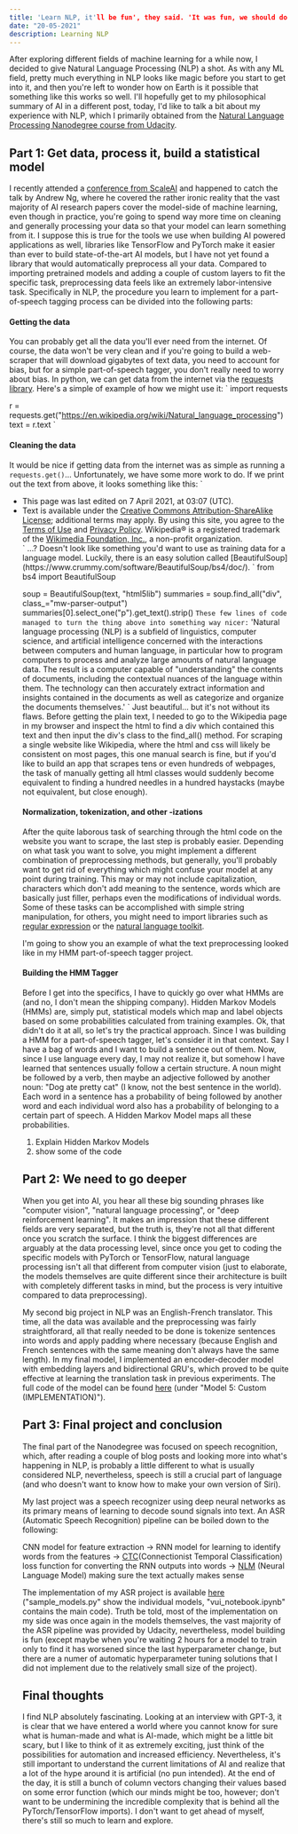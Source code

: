 ```yaml
---
title: 'Learn NLP, it'll be fun', they said. 'It was fun, we should do this again', said the transformer.
date: "20-05-2021"
description: Learning NLP
---
```


After exploring different fields of machine learning for a while now, I decided to give Natural Language Processing (NLP) a shot. As with any ML field, pretty much everything in NLP looks like magic before you start to get into it, and then you're left to wonder how on Earth is it possible that something like this works so well. I'll hopefully get to my philosophical summary of AI in a different post, today, I'd like to talk a bit about my experience with NLP, which I primarily obtained from the [Natural Language Processing Nanodegree course from Udacity](https://www.udacity.com/course/natural-language-processing-nanodegree--nd892).

## Part 1: Get data, process it, build a statistical model

I recently attended a [conference from ScaleAI](https://scale.com/events/transform) and happened to catch the talk by Andrew Ng, where he covered the rather ironic reality that the vast majority of AI research papers cover the model-side of machine learning, even though in practice, you're going to spend way more time on cleaning and generally processing your data so that your model can learn something from it. I suppose this is true for the tools we use when building AI powered applications as well, libraries like TensorFlow and PyTorch make it easier than ever to build state-of-the-art AI models, but I have not yet found a library that would automatically preprocess all your data. Compared to importing pretrained models and adding a couple of custom layers to fit the specific task, preprocessing data feels like an extremely labor-intensive task. Specifically in NLP, the procedure you learn to implement for a part-of-speech tagging process can be divided into the following parts:

#### Getting the data

You can probably get all the data you'll ever need from the internet. Of course, the data won't be very clean and if you're going to build a web-scraper that will download gigabytes of text data, you need to account for bias, but for a simple part-of-speech tagger, you don't really need to worry about bias.
In python, we can get data from the internet via the [requests library](https://docs.python-requests.org/en/master/). Here's a simple of example of how we might use it:
`
import requests

r = requests.get("https://en.wikipedia.org/wiki/Natural_language_processing")
text = r.text
`
#### Cleaning the data

It would be nice if getting data from the internet was as simple as running a `requests.get()`... Unfortunately, we have some more work to do. If we print out the text from above, it looks something like this:
`
<ul id="footer-info" >
	<li id="footer-info-lastmod"> This page was last edited on 7 April 2021, at 03:07<span class="anonymous-show">&#160;(UTC)</span>.</li>
	<li id="footer-info-copyright">Text is available under the <a rel="license" href="//en.wikipedia.org/wiki/Wikipedia:Text_of_Creative_Commons_Attribution-ShareAlike_3.0_Unported_License">Creative Commons Attribution-ShareAlike License</a><a rel="license" href="//creativecommons.org/licenses/by-sa/3.0/" style="display:none;"></a>;
additional terms may apply.  By using this site, you agree to the <a href="//foundation.wikimedia.org/wiki/Terms_of_Use">Terms of Use</a> and <a href="//foundation.wikimedia.org/wiki/Privacy_policy">Privacy Policy</a>. Wikipedia® is a registered trademark of the <a href="//www.wikimediafoundation.org/">Wikimedia Foundation, Inc.</a>, a non-profit organization.</li>
`
...? Doesn't look like something you'd want to use as training data for a language model. Luckily, there is an easy solution called [BeautifulSoup](https://www.crummy.com/software/BeautifulSoup/bs4/doc/).
`
from bs4 import BeautifulSoup

soup = BeautifulSoup(text, "html5lib")
summaries = soup.find_all("div", class_="mw-parser-output")
summaries[0].select_one("p").get_text().strip()
`
These few lines of code managed to turn the thing above into something way nicer:
`
'Natural language processing (NLP) is a subfield of linguistics, computer science, and artificial intelligence concerned with the interactions between computers and human language, in particular how to program computers to process and analyze large amounts of natural language data.  The result is a computer capable of "understanding" the contents of documents, including the contextual nuances of the language within them. The technology can then accurately extract information and insights contained in the documents as well as categorize and organize the documents themselves.'
`
Just beautiful... but it's not without its flaws. Before getting the plain text, I needed to go to the Wikipedia page in my browser and inspect the html to find a div which contained this text and then input the div's class to the find_all() method. For scraping a single website like Wikipedia, where the html and css will likely be consistent on most pages, this one manual search is fine, but if you'd like to build an app that scrapes tens or even hundreds of webpages, the task of manually getting all html classes would suddenly become equivalent to finding a hundred needles in a hundred haystacks (maybe not equivalent, but close enough).

#### Normalization, tokenization, and other -izations

After the quite laborous task of searching through the html code on the website you want to scrape, the last step is probably easier. Depending on what task you want to solve, you might implement a different combination of preprocessing methods, but generally, you'll probably want to get rid of everything which might confuse your model at any point during training. This may or may not include capitalization, characters which don't add meaning to the sentence, words which are basically just filler, perhaps even the modifications of individual words. Some of these tasks can be accomplished with simple string manipulation, for others, you might need to import libraries such as [regular expression](https://docs.python.org/3/library/re.html) or the [natural language toolkit](https://www.nltk.org/).

I'm going to show you an example of what the text preprocessing looked like in my HMM part-of-speech tagger project.

#### Building the HMM Tagger

Before I get into the specifics, I have to quickly go over what HMMs are (and no, I don't mean the shipping company). Hidden Markov Models (HMMs) are, simply put, statistical models which map and label objects based on some probabilities calculated from training examples. Ok, that didn't do it at all, so let's try the practical approach. Since I was building a HMM for a part-of-speech tagger, let's consider it in that context. Say I have a bag of words and I want to build a sentence out of them. Now, since I use language every day, I may not realize it, but somehow I have learned that sentences usually follow a certain structure. A noun might be followed by a verb, then maybe an adjective followed by another noun: "Dog ate pretty cat" (I know, not the best sentence in the world). Each word in a sentence has a probability of being followed by another word and each individual word also has a probability of belonging to a certain part of speech. A Hidden Markov Model maps all these probabilities.

1. Explain Hidden Markov Models
2. show some of the code

## Part 2: We need to go deeper

When you get into AI, you hear all these big sounding phrases like "computer vision", "natural language processing", or "deep reinforcement learning". It makes an impression that these different fields are very separated, but the truth is, they're not all that different once you scratch the surface. I think the biggest differences are arguably at the data processing level, since once you get to coding the specific models with PyTorch or TensorFlow, natural language processing isn't all that different from computer vision (just to elaborate, the models themselves are quite different since their architecture is built with completely different tasks in mind, but the process is very intuitive compared to data preprocessing).

My second big project in NLP was an English-French translator. This time, all the data was available and the preprocessing was fairly straightforard, all that really needed to be done is tokenize sentences into words and apply padding where necessary (because English and French sentences with the same meaning don't always have the same length). In my final model, I implemented an encoder-decoder model with embedding layers and bidirectional GRU's, which proved to be quite effective at learning the translation task in previous experiments. The full code of the model can be found [here](https://github.com/smejak/Udacity_Natural_Language_Processing_Nanodegree/blob/main/%232%20Machine%20Translation/machine_translation.ipynb) (under "Model 5: Custom (IMPLEMENTATION)").

## Part 3: Final project and conclusion

The final part of the Nanodegree was focused on speech recognition, which, after reading a couple of blog posts and looking more into what's happening in NLP, is probably a little different to what is usually considered NLP, nevertheless, speech is still a crucial part of language (and who doesn't want to know how to make your own version of Siri).

My last project was a speech recognizer using deep neural networks as its primary means of learning to decode sound signals into text. An ASR (Automatic Speech Recognition) pipeline can be boiled down to the following: 

CNN model for feature extraction -> RNN model for learning to identify words from the features -> [CTC](https://towardsdatascience.com/intuitively-understanding-connectionist-temporal-classification-3797e43a86c)(Connectionist Temporal Classification) loss function for converting the RNN outputs into words -> [NLM](https://arxiv.org/abs/1906.03591) (Neural Language Model) making sure the text actually makes sense

The implementation of my ASR project is available [here](https://github.com/smejak/Udacity_Natural_Language_Processing_Nanodegree/tree/main/%233%20Speech%20Recognition) ("sample_models.py" show the individual models, "vui_notebook.ipynb" contains the main code). Truth be told, most of the implementation on my side was once again in the models themselves, the vast majority of the ASR pipeline was provided by Udacity, nevertheless, model building is fun (except maybe when you're waiting 2 hours for a model to train only to find it has worsened since the last hyperparameter change, but there are a numer of automatic hyperparameter tuning solutions that I did not implement due to the relatively small size of the project).

## Final thoughts

I find NLP absolutely fascinating. Looking at an interview with GPT-3, it is clear that we have entered a world where you cannot know for sure what is human-made and what is AI-made, which might be a little bit scary, but I like to think of it as extremely exciting, just think of the possibilities for automation and increased efficiency. Nevertheless, it's still important to understand the current limitations of AI and realize that a lot of the hype around it is artificial (no pun intended). At the end of the day, it is still a bunch of column vectors changing their values based on some error function (which our minds might be too, however; don't want to be undermining the incredible complexity that is behind all the PyTorch/TensorFlow imports). I don't want to get ahead of myself, there's still so much to learn and explore.
